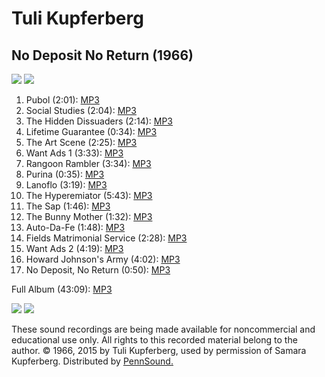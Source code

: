 Tuli Kupferberg
===============

<span class="title">No Deposit No Return (1966)</span>
------------------------------------------------------

[![](images/Kupferberg-Tuli_front-cover_1966_small.jpg)](images/Kupferberg-Tuli_front-cover_1966.jpg)
[![](images/Kupferberg-Tuli_back-cover_1966_small.jpg)](images/Kupferberg-Tuli_back-cover_1966.jpg)

1.  Pubol (2:01): [MP3](https://media.sas.upenn.edu/pennsound/authors/Kupferberg/Kupferberg-Tuli_01_Pubol_No-Deposit-No-Return_NY_1966.mp3)
2.  Social Studies (2:04): [MP3](https://media.sas.upenn.edu/pennsound/authors/Kupferberg/Kupferberg-Tuli_02_Social-Studies_No-Deposit-No-Return_NY.mp3)
3.  The Hidden Dissuaders (2:14): [MP3](https://media.sas.upenn.edu/pennsound/authors/Kupferberg/Kupferberg-Tuli_03_The-Hidden-Dissuaders_No-Deposit-No-Return_NY_1966.mp3)
4.  Lifetime Guarantee (0:34): [MP3](https://media.sas.upenn.edu/pennsound/authors/Kupferberg/Kupferberg-Tuli_04_Lifetime-Guarantee_No-Deposit-No-Return_NY_1966.mp3)
5.  The Art Scene (2:25): [MP3](https://media.sas.upenn.edu/pennsound/authors/Kupferberg/Kupferberg-Tuli_05_The-Art-Scene_No-Deposit-No-Return_NY_1966.mp3)
6.  Want Ads 1 (3:33): [MP3](https://media.sas.upenn.edu/pennsound/authors/Kupferberg/Kupferberg-Tuli_06_Want-Ads-1_No-Deposit-No-Return_NY_1966.mp3)
7.  Rangoon Rambler (3:34): [MP3](https://media.sas.upenn.edu/pennsound/authors/Kupferberg/Kupferberg-Tuli_07_Rangoon-Rambler_No-Deposit-No-Return_NY_1966.mp3)
8.  Purina (0:35): [MP3](https://media.sas.upenn.edu/pennsound/authors/Kupferberg/Kupferberg-Tuli_08_Purina_No-Deposit-No-Return_NY_1966.mp3)
9.  Lanoflo (3:19): [MP3](https://media.sas.upenn.edu/pennsound/authors/Kupferberg/Kupferberg-Tuli_09_Lanoflo_No-Deposit-No-Return_NY_1966.mp3)
10. The Hyperemiator (5:43): [MP3](https://media.sas.upenn.edu/pennsound/authors/Kupferberg/Kupferberg-Tuli_10_The-Hyperemiator_No-Deposit-No-Return_NY_1966.mp3)
11. The Sap (1:46): [MP3](https://media.sas.upenn.edu/pennsound/authors/Kupferberg/Kupferberg-Tuli_11_The-Sap-Glove_No-Deposit-No-Return_NY_1966.mp3)
12. The Bunny Mother (1:32): [MP3](https://media.sas.upenn.edu/pennsound/authors/Kupferberg/Kupferberg-Tuli_12_The-Bunny-Mother_No-Deposit-No-Return_NY_1966.mp3)
13. Auto-Da-Fe (1:48): [MP3](https://media.sas.upenn.edu/pennsound/authors/Kupferberg/Kupferberg-Tuli_13_Auto-da-Fe_No-Deposit-No-Return_NY_1966.mp3)
14. Fields Matrimonial Service (2:28): [MP3](https://media.sas.upenn.edu/pennsound/authors/Kupferberg/Kupferberg-Tuli_14_Fields-Matrimonial-Service_No-Deposit-No-Return_NY_1966.mp3)
15. Want Ads 2 (4:19): [MP3](https://media.sas.upenn.edu/pennsound/authors/Kupferberg/Kupferberg-Tuli_15_Want-Ads-2_No-Deposit-No-Return_NY_1966.mp3)
16. Howard Johnson's Army (4:02): [MP3](https://media.sas.upenn.edu/pennsound/authors/Kupferberg/Kupferberg-Tuli_16_Howard-Johnsons-Army_No-Deposit-No-Return_NY_1966.mp3)
17. No Deposit, No Return (0:50): [MP3](https://media.sas.upenn.edu/pennsound/authors/Kupferberg/Kupferberg-Tuli_17_No-Deposit-No-Return_No-Deposit-No-Return_NY_1966.mp3)

Full Album (43:09): [MP3](https://media.sas.upenn.edu/pennsound/authors/Kupferberg/Kupferberg-Tuli_No-Deposit-No-Return_NY_1966.mp3)

[![](images/Kupferberg-Tuli_liner-notes-p1-sm_1966.jpg)](images/Kupferberg-Tuli_liner-notes-p1_1966.jpg)
[![](images/Kupferberg-Tuli_liner-notes-p2-sm_1966.jpg)](images/Kupferberg-Tuli_liner-notes-p2_1966.jpg)

These sound recordings are being made available for noncommercial and educational use
only. All rights to this recorded material belong to the author. © 1966, 2015 by
Tuli Kupferberg, used by permission of Samara Kupferberg. Distributed by
[PennSound.](../index.html)
